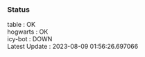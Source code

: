 ### Status


table : OK  
hogwarts : OK  
icy-bot : DOWN  
Latest Update : 2023-08-09 01:56:26.697066
